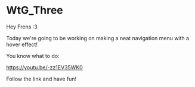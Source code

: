 # WtG_Three

Hey Frens :3 

Today we're going to be working on making a neat navigation menu with a hover effect! 

You know what to do:

https://youtu.be/-zz1EV35WK0 

Follow the link and have fun! 
